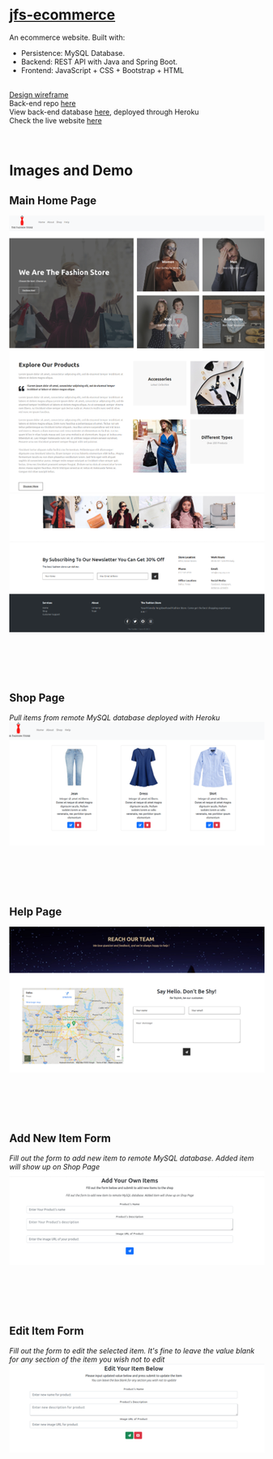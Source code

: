 # <a href="https://thefashionstore.netlify.app/">jfs-ecommerce</a>
An ecommerce website.
Built with:
- Persistence: MySQL Database.
- Backend: REST API with Java and Spring Boot.
- Frontend: JavaScript + CSS + Bootstrap + HTML
<br>
<a href="https://app.moqups.com/z8XYZRXT8K1AW4d0rSd6ZxTSIv1i49gq/view/page/a0d565969">Design wireframe</a><br>
Back-end repo <a href="https://github.com/txlocnguyen/jfs-ecommerce-backend">here</a><br>
View back-end database <a href="https://locnguyen-ecommerce-backend.herokuapp.com/item/all">here</a>, deployed through Heroku<br/>
Check the live website <a href="https://thefashionstore.netlify.app/">here</a>
<br><br><br>


# Images and Demo


## Main Home Page
<img src="./pics/indexpage.png"/>
<img src="./pics/indexpage3.png"/>
<img src="./pics/indexpage2.png"/>
<br><br><br><br><br><br>

## Shop Page
*Pull items from remote MySQL database deployed with Heroku*
<img src="./pics/shoppage.png">
<br><br><br><br><br><br>
## Help Page
<img src="./pics/helppage.png">
<br><br><br><br><br><br>


## Add New Item Form
*Fill out the form to add new item to remote MySQL database. Added item will show up on Shop Page*
<img src="./pics/form.png">
<br><br><br><br><br><br>

## Edit Item Form
*Fill out the form to edit the selected item. It's fine to leave the value blank for any section of the item you wish not to edit*
<img src="./pics/update.png">